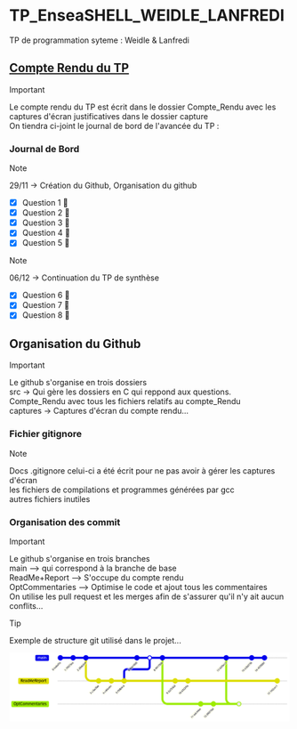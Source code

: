 # TP_EnseaSHELL_WEIDLE_LANFREDI
TP de programmation syteme : Weidle &amp; Lanfredi 

## [Compte Rendu du TP ](Compte_Rendu/REPORT.md)

>[!IMPORTANT]
> Le compte rendu du TP est écrit dans le dossier Compte_Rendu avec les captures d'écran justificatives dans le dossier capture  
> On tiendra ci-joint le journal de bord de l'avancée du TP :

 ### Journal de Bord

>[!NOTE]
> 29/11 -> Création du Github, Organisation du github  
- [x] Question 1 :tada:  
- [x] Question 2 :tada:  
- [x] Question 3 :tada:
- [x] Question 4 :tada:
- [x] Question 5 :tada:
>[!NOTE]
> 06/12 -> Continuation du TP de synthèse
- [x] Question 6 :tada:
- [x] Question 7 :tada:
- [x] Question 8 :tada:
      
## Organisation du Github
>[!IMPORTANT]
> Le github s'organise en trois dossiers  
> src -> Qui gère les dossiers en C qui reppond aux questions.  
> Compte_Rendu avec tous les fichiers relatifs au compte_Rendu  
> captures -> Captures d'écran du compte rendu...  
    
### Fichier gitignore
>[!NOTE]
> Docs .gitignore
> celui-ci a été écrit pour ne pas avoir à gérer les captures d'écran  
> les fichiers de compilations et programmes générées par gcc  
> autres fichiers inutiles   

### Organisation des commit 
>[!IMPORTANT]
> Le github s'organise en trois branches  
> main --> qui correspond à la branche de base   
> ReadMe+Report --> S'occupe du compte rendu  
> OptCommentaries --> Optimise le code et ajout tous les commentaires  
> On utilise les pull request et les merges afin de s'assurer qu'il n'y ait aucun conflits...  

>[!TIP]
> Exemple de structure git utilisé dans le projet...   

![Screenshot](capture/gitExplained.png)

